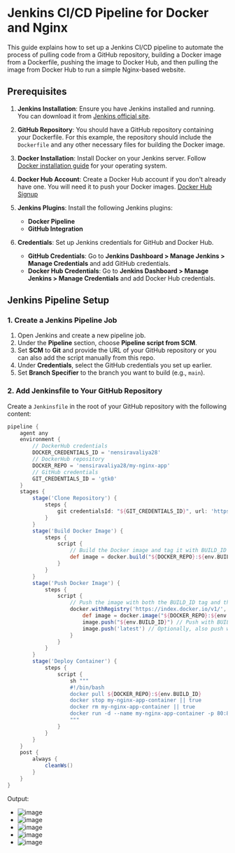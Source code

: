 # Jenkins CI/CD Pipeline for Docker and Nginx

This guide explains how to set up a Jenkins CI/CD pipeline to automate the process of pulling code from a GitHub repository, building a Docker image from a Dockerfile, pushing the image to Docker Hub, and then pulling the image from Docker Hub to run a simple Nginx-based website.

## Prerequisites

1. **Jenkins Installation**: Ensure you have Jenkins installed and running. You can download it from [Jenkins official site](https://www.jenkins.io/download/).

2. **GitHub Repository**: You should have a GitHub repository containing your Dockerfile. For this example, the repository should include the `Dockerfile` and any other necessary files for building the Docker image.

3. **Docker Installation**: Install Docker on your Jenkins server. Follow [Docker installation guide](https://docs.docker.com/get-docker/) for your operating system.

4. **Docker Hub Account**: Create a Docker Hub account if you don't already have one. You will need it to push your Docker images. [Docker Hub Signup](https://hub.docker.com/signup)

5. **Jenkins Plugins**: Install the following Jenkins plugins:
   - **Docker Pipeline**
   - **GitHub Integration**

6. **Credentials**: Set up Jenkins credentials for GitHub and Docker Hub.

   - **GitHub Credentials**: Go to **Jenkins Dashboard > Manage Jenkins > Manage Credentials** and add GitHub credentials.
   - **Docker Hub Credentials**: Go to **Jenkins Dashboard > Manage Jenkins > Manage Credentials** and add Docker Hub credentials.

## Jenkins Pipeline Setup

### 1. Create a Jenkins Pipeline Job

1. Open Jenkins and create a new pipeline job.
2. Under the **Pipeline** section, choose **Pipeline script from SCM**.
3. Set **SCM** to **Git** and provide the URL of your GitHub repository or you can also add the script manually from this repo.
4. Under **Credentials**, select the GitHub credentials you set up earlier.
5. Set **Branch Specifier** to the branch you want to build (e.g., `main`).

### 2. Add Jenkinsfile to Your GitHub Repository

Create a `Jenkinsfile` in the root of your GitHub repository with the following content:

```groovy
pipeline {
    agent any
    environment {
        // DockerHub credentials
        DOCKER_CREDENTIALS_ID = 'nensiravaliya28'
        // DockerHub repository
        DOCKER_REPO = 'nensiravaliya28/my-nginx-app'
        // GitHub credentials
        GIT_CREDENTIALS_ID = 'gtk0'
    }
    stages {
        stage('Clone Repository') {
            steps {
                git credentialsId: "${GIT_CREDENTIALS_ID}", url: 'https://github.com/Nency-Ravaliya/Day16.git', branch: 'main'
            }
        }
        stage('Build Docker Image') {
            steps {
                script {
                    // Build the Docker image and tag it with BUILD_ID
                    def image = docker.build("${DOCKER_REPO}:${env.BUILD_ID}")
                }
            }
        }
        stage('Push Docker Image') {
            steps {
                script {
                    // Push the image with both the BUILD_ID tag and the 'latest' tag
                    docker.withRegistry('https://index.docker.io/v1/', "${DOCKER_CREDENTIALS_ID}") {
                        def image = docker.image("${DOCKER_REPO}:${env.BUILD_ID}")
                        image.push("${env.BUILD_ID}") // Push with BUILD_ID tag
                        image.push('latest') // Optionally, also push with 'latest' tag
                    }
                }
            }
        }
        stage('Deploy Container') {
            steps {
                script {
                    sh """
                    #!/bin/bash
                    docker pull ${DOCKER_REPO}:${env.BUILD_ID}
                    docker stop my-nginx-app-container || true
                    docker rm my-nginx-app-container || true
                    docker run -d --name my-nginx-app-container -p 80:80 ${DOCKER_REPO}:${env.BUILD_ID}
                    """
                }
            }
        }
    }
    post {
        always {
            cleanWs()
        }
    }
}
```

Output:
- ![image](https://github.com/user-attachments/assets/ca85b2e1-fad3-4d4b-880b-974fb6a3ba7e)
- ![image](https://github.com/user-attachments/assets/aacab8f4-4e12-4992-958e-41a8ee3c938d)
- ![image](https://github.com/user-attachments/assets/24922461-8df6-43bb-9f0d-c04977753c86)
- ![image](https://github.com/user-attachments/assets/e353576f-6491-401c-955c-1108ae836db0)
- ![image](https://github.com/user-attachments/assets/d686d3e6-d804-494e-bb0a-66562d150d87)





